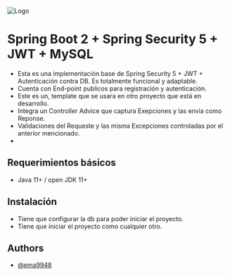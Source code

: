 ![Logo](https://i.pinimg.com/originals/4e/8e/c4/4e8ec4ee98e287be2f5d0153d3e86483.jpg)

# Spring Boot 2 + Spring Security 5 + JWT + MySQL
- Esta es una implementación base de Spring Security 5 + JWT + Autenticación contra DB. Es totalmente funcional y adaptable.
- Cuenta con End-point publicos para registración y autenticación.
- Este es un, template que se usara en otro proyecto que está en desarrollo.
- Integra un Controller Advice que captura Exepciones y las envia como Reponse.
- Validaciones del Requeste y las misma Excepciones controladas por el anterior mencionado.
- 
## Requerimientos básicos
- Java 11+ /  open JDK 11+

## Instalación  
- Tiene que configurar la db para poder iniciar el proyecto.
- Tiene que iniciar el proyecto como cualquier otro.
## Authors

- [@ema9948](https://github.com/ema9948)
